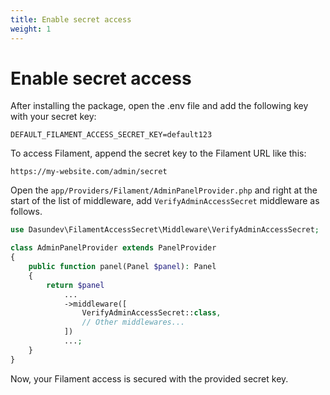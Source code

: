 ```yaml
---
title: Enable secret access
weight: 1
---
```


# Enable secret access

After installing the package, open the .env file and add the following key with your secret key:

```dotenv
DEFAULT_FILAMENT_ACCESS_SECRET_KEY=default123
```

To access Filament, append the secret key to the Filament URL like this:

```
https://my-website.com/admin/secret
```

Open the `app/Providers/Filament/AdminPanelProvider.php` and right at the start of the list of middleware, add `VerifyAdminAccessSecret` middleware as follows.

```php
use Dasundev\FilamentAccessSecret\Middleware\VerifyAdminAccessSecret;

class AdminPanelProvider extends PanelProvider
{
    public function panel(Panel $panel): Panel
    {
        return $panel
            ...
            ->middleware([
                VerifyAdminAccessSecret::class,
                // Other middlewares...
            ])
            ...;
    }
}
```

Now, your Filament access is secured with the provided secret key.
